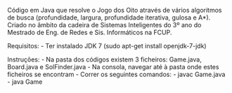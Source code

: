 Código em Java que resolve o Jogo dos Oito através de vários algoritmos de busca (profundidade, 
largura, profundidade iterativa, gulosa e A*). Criado no âmbito da cadeira de Sistemas Inteligentes
do 3º ano do Mestrado de Eng. de Redes e Sis. Informáticos na FCUP.

Requisitos:
	- Ter instalado JDK 7 (sudo apt-get install openjdk-7-jdk)

Instruções:
	- Na pasta dos códigos existem 3 ficheiros: Game.java, Board.java e SolFinder.java
	- Na consola, navegar até à pasta onde estes ficheiros se encontram
	- Correr os seguintes comandos:
		- javac Game.java
		- java Game
